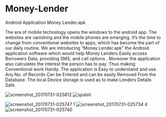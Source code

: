 # Money-Lender

Android Application Money Lender.apk

The era of mobile technology opens the windows to the android app. The websites are vanishing and the mobile phones are emerging. It’s the time to change from conventional websites to apps, which has become the part of our daily routine. We are introducing “Money Lender.apk” the Android application software which would help Money Lenders Easily access Borrowers Data, providing SMS, and call options , Moreover the application also calculates the interest the person has to pay. Thus making Conventional work Handy. The application is Easy to understand and use. Any No. of Records Can be Entered and can be easily Removed From the Database. The local Device storage is used as to make Lenders Details Safe.

![screenshot_20170731-025812](https://user-images.githubusercontent.com/24519869/28812750-d02fb424-76b3-11e7-854d-096d768d5ae2.png)
![spalsh](https://user-images.githubusercontent.com/24519869/28812751-d03104b4-76b3-11e7-8007-5ffcf380931f.png)

![screenshot_20170731-025747 1](https://user-images.githubusercontent.com/24519869/28812748-d02cfc20-76b3-11e7-95a3-7b27bce470ee.png)
![screenshot_20170731-025734 4](https://user-images.githubusercontent.com/24519869/28812747-d02a75cc-76b3-11e7-87f5-d9fbc660fcb4.png)
![screenshot_20170731-025740](https://user-images.githubusercontent.com/24519869/28812749-d02e0408-76b3-11e7-9d4e-7a2a6e836f9d.png)



